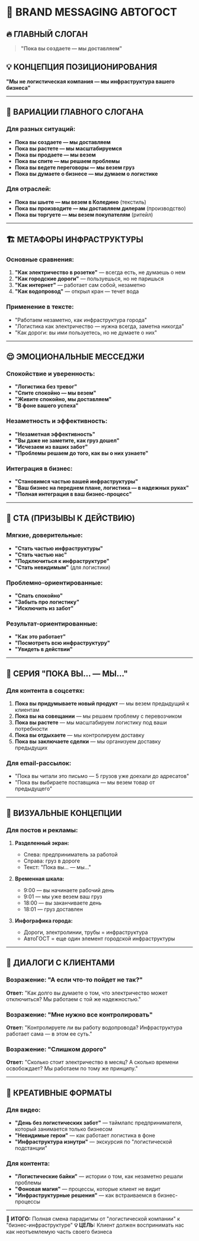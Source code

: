 # 🎯 BRAND MESSAGING АВТОГОСТ

## 🔥 **ГЛАВНЫЙ СЛОГАН**
> **"Пока вы создаете — мы доставляем"**

## 💡 **КОНЦЕПЦИЯ ПОЗИЦИОНИРОВАНИЯ**
**"Мы не логистическая компания — мы инфраструктура вашего бизнеса"**

---

## 🎨 **ВАРИАЦИИ ГЛАВНОГО СЛОГАНА**

### **Для разных ситуаций:**
- **Пока вы создаете — мы доставляем**
- **Пока вы растете — мы масштабируемся** 
- **Пока вы продаете — мы везем**
- **Пока вы спите — мы решаем проблемы**
- **Пока вы ведете переговоры — мы везем груз**
- **Пока вы думаете о бизнесе — мы думаем о логистике**

### **Для отраслей:**
- **Пока вы шьете — мы везем в Коледино** (текстиль)
- **Пока вы производите — мы доставляем дилерам** (производство)
- **Пока вы торгуете — мы везем покупателям** (ритейл)

---

## 🏗️ **МЕТАФОРЫ ИНФРАСТРУКТУРЫ**

### **Основные сравнения:**
1. **"Как электричество в розетке"** — всегда есть, не думаешь о нем
2. **"Как городские дороги"** — пользуешься, но не паришься
3. **"Как интернет"** — работает сам собой, незаметно
4. **"Как водопровод"** — открыл кран — течет вода

### **Применение в тексте:**
- "Работаем незаметно, как инфраструктура города"
- "Логистика как электричество — нужна всегда, заметна никогда"
- "Как дороги: вы ими пользуетесь, но не думаете о них"

---

## 😌 **ЭМОЦИОНАЛЬНЫЕ МЕССЕДЖИ**

### **Спокойствие и уверенность:**
- **"Логистика без тревог"**
- **"Спите спокойно — мы везем"**
- **"Живите спокойно, мы доставляем"**
- **"В фоне вашего успеха"**

### **Незаметность и эффективность:**
- **"Незаметная эффективность"**
- **"Вы даже не заметите, как груз дошел"**
- **"Исчезаем из ваших забот"**
- **"Проблемы решаем до того, как вы о них узнаете"**

### **Интеграция в бизнес:**
- **"Становимся частью вашей инфраструктуры"**
- **"Ваш бизнес на переднем плане, логистика — в надежных руках"**
- **"Полная интеграция в ваш бизнес-процесс"**

---

## 🎯 **CTA (ПРИЗЫВЫ К ДЕЙСТВИЮ)**

### **Мягкие, доверительные:**
- **"Стать частью инфраструктуры"**
- **"Стать частью нас"**
- **"Подключиться к инфраструктуре"**
- **"Стать невидимым"** (для логистики)

### **Проблемно-ориентированные:**
- **"Спать спокойно"**
- **"Забыть про логистику"**
- **"Исключить из забот"**

### **Результат-ориентированные:**
- **"Как это работает"**
- **"Посмотреть всю инфраструктуру"**
- **"Увидеть в действии"**

---

## 🔄 **СЕРИЯ "ПОКА ВЫ... — МЫ..."**

### **Для контента в соцсетях:**
1. **Пока вы придумываете новый продукт** — мы везем предыдущий к клиентам
2. **Пока вы на совещании** — мы решаем проблему с перевозчиком
3. **Пока вы растете** — мы масштабируем логистику под ваши потребности
4. **Пока вы отдыхаете** — мы контролируем доставку
5. **Пока вы заключаете сделки** — мы организуем доставку предыдущих

### **Для email-рассылок:**
- "Пока вы читали это письмо — 5 грузов уже доехали до адресатов"
- "Пока вы выбираете поставщика — мы везем товар от предыдущего"

---

## 🎨 **ВИЗУАЛЬНЫЕ КОНЦЕПЦИИ**

### **Для постов и рекламы:**
1. **Разделенный экран:** 
   - Слева: предприниматель за работой
   - Справа: груз в дороге
   - Текст: "Пока вы... — мы..."

2. **Временная шкала:**
   - 9:00 — вы начинаете рабочий день
   - 9:01 — мы уже везем ваш груз
   - 18:00 — вы заканчиваете день
   - 18:01 — груз доставлен

3. **Инфографика города:**
   - Дороги, электролинии, трубы = инфраструктура
   - АвтоГОСТ = еще один элемент городской инфраструктуры

---

## 💬 **ДИАЛОГИ С КЛИЕНТАМИ**

### **Возражение:** "А если что-то пойдет не так?"
**Ответ:** "Как долго вы думаете о том, что электричество может отключиться? Мы работаем с той же надежностью."

### **Возражение:** "Мне нужно все контролировать"
**Ответ:** "Контролируете ли вы работу водопровода? Инфраструктура работает сама — в этом ее суть."

### **Возражение:** "Слишком дорого"
**Ответ:** "Сколько стоит электричество в месяц? А сколько времени освобождает? Мы работаем по тому же принципу."

---

## 🎪 **КРЕАТИВНЫЕ ФОРМАТЫ**

### **Для видео:**
- **"День без логистических забот"** — таймлапс предпринимателя, который занимается только бизнесом
- **"Невидимые герои"** — как работает логистика в фоне
- **"Инфраструктура изнутри"** — экскурсия по "логистической подстанции"

### **Для контента:**
- **"Логистические байки"** — истории о том, как незаметно решали проблемы
- **"Фоновая магия"** — процессы, которые клиент не видит
- **"Инфраструктурные решения"** — как встраиваемся в бизнес-процессы

---

**🎯 ИТОГО:** Полная смена парадигмы от "логистической компании" к "бизнес-инфраструктуре"
**💡 ЦЕЛЬ:** Клиент должен воспринимать нас как неотъемлемую часть своего бизнеса